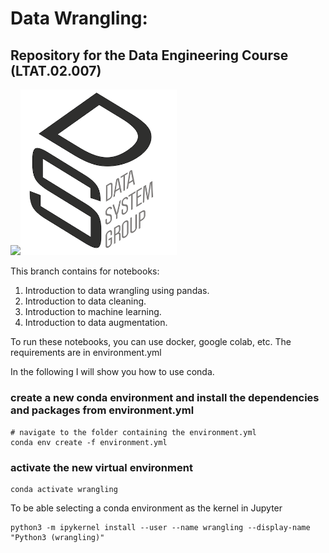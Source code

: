

# Data Wrangling:
## Repository for the Data Engineering Course (LTAT.02.007)

<img src="https://upload.wikimedia.org/wikipedia/en/3/39/Tartu_%C3%9Clikool_logo.svg" width="250"><img src="./logo_dsg_vettoriale.png" width="250">


This branch contains for notebooks:
1. Introduction to data wrangling using pandas.
2. Introduction to data cleaning.
3. Introduction to machine learning.
4. Introduction to data augmentation.


To run these notebooks, you can use docker, google colab, etc. The requirements are in environment.yml

In the following I will show you how to use conda.

### create a new conda environment and install the dependencies and packages from environment.yml

```
# navigate to the folder containing the environment.yml
conda env create -f environment.yml
```
### activate the new virtual environment

```
conda activate wrangling
```

To be able selecting a conda environment as the kernel in Jupyter

```
python3 -m ipykernel install --user --name wrangling --display-name "Python3 (wrangling)"
